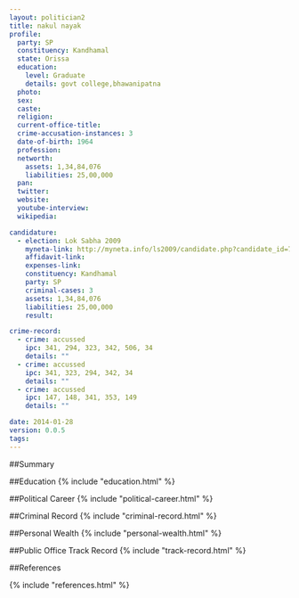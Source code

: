 ```yaml
---
layout: politician2
title: nakul nayak
profile: 
  party: SP
  constituency: Kandhamal
  state: Orissa
  education: 
    level: Graduate
    details: govt college,bhawanipatna
  photo: 
  sex: 
  caste: 
  religion: 
  current-office-title: 
  crime-accusation-instances: 3
  date-of-birth: 1964
  profession: 
  networth: 
    assets: 1,34,84,076
    liabilities: 25,00,000
  pan: 
  twitter: 
  website: 
  youtube-interview: 
  wikipedia: 

candidature: 
  - election: Lok Sabha 2009
    myneta-link: http://myneta.info/ls2009/candidate.php?candidate_id=734
    affidavit-link: 
    expenses-link: 
    constituency: Kandhamal 
    party: SP
    criminal-cases: 3
    assets: 1,34,84,076
    liabilities: 25,00,000
    result:  

crime-record: 
  - crime: accussed
    ipc: 341, 294, 323, 342, 506, 34
    details: "" 
  - crime: accussed
    ipc: 341, 323, 294, 342, 34
    details: "" 
  - crime: accussed
    ipc: 147, 148, 341, 353, 149
    details: "" 

date: 2014-01-28
version: 0.0.5
tags: 
---
```

##Summary


##Education
{% include "education.html" %}


##Political Career
{% include "political-career.html" %}


##Criminal Record
{% include "criminal-record.html" %}


##Personal Wealth
{% include "personal-wealth.html" %}


##Public Office Track Record
{% include "track-record.html" %}


##References


{% include "references.html" %}